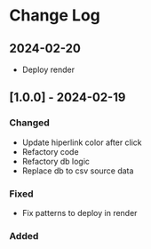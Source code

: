 
# Change Log

## 2024-02-20
 - Deploy render

## [1.0.0] - 2024-02-19

### Changed
- Update hiperlink color after click
- Refactory code
- Refactory db logic
- Replace db to csv source data
### Fixed
- Fix patterns to deploy in render
### Added
 

 
